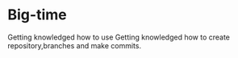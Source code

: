 # Big-time
Getting knowledged how to use
Getting knowledged how to create repository,branches and make commits.
